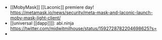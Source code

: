 - [[MobyMask]] [[Laconic]] premiere day! https://metamask.io/news/security/meta-mask-and-laconic-launch-moby-mask-light-client/
- [[universal [[dapp]]]]: abi.ninja https://twitter.com/midwitmilhouse/status/1592728782204698625?s=
- 
